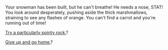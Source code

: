Your snowman has been built, but he can't breathe! He needs a nose, STAT! 
You look around desperately, pushing aside the thick marshmallows, 
straining to see any flashes of orange. You can't find a carrot and you're running out of time!

[Try a particularly pointy rock.](../pointy-rock/pointy-rock.md)?

[Give up and go home.](../give-up/give-up.md)?